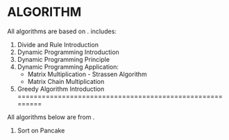 # ALGORITHM
All algorithms are based on <Introduction to Algorithms>.
includes:
1. Divide and Rule Introduction
2. Dynamic Programming Introduction
3. Dynamic Programming Principle
4. Dynamic Programming Application:
   - Matrix Multiplication - Strassen Algorithm
   - Matrix Chain Multiplication
5. Greedy Algorithm Introduction
=========================================================

All algorithms below are from <Beauty of Programming>.
1. Sort on Pancake

